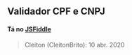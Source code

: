 ## Validador CPF e CNPJ

#### Tá no [JSFiddle](https://jsfiddle.net/Cleiton_Brito/ncyr4xk8/)

> Cleiton (CleitonBrito): 10 abr. 2020

